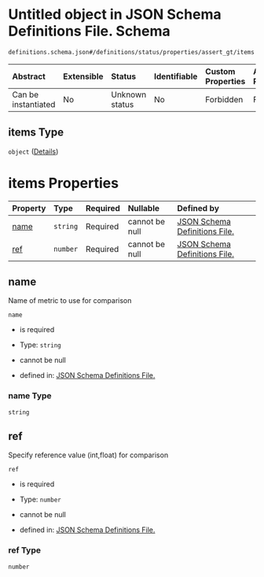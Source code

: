 # Untitled object in JSON Schema Definitions File.  Schema

```txt
definitions.schema.json#/definitions/status/properties/assert_gt/items
```



| Abstract            | Extensible | Status         | Identifiable | Custom Properties | Additional Properties | Access Restrictions | Defined In                                                                         |
| :------------------ | :--------- | :------------- | :----------- | :---------------- | :-------------------- | :------------------ | :--------------------------------------------------------------------------------- |
| Can be instantiated | No         | Unknown status | No           | Forbidden         | Forbidden             | none                | [definitions.schema.json\*](../out/definitions.schema.json "open original schema") |

## items Type

`object` ([Details](definitions-definitions-status-properties-assert_gt-items.md))

# items Properties

| Property      | Type     | Required | Nullable       | Defined by                                                                                                                                                                                              |
| :------------ | :------- | :------- | :------------- | :------------------------------------------------------------------------------------------------------------------------------------------------------------------------------------------------------ |
| [name](#name) | `string` | Required | cannot be null | [JSON Schema Definitions File. ](definitions-definitions-status-properties-assert_gt-items-properties-name.md "definitions.schema.json#/definitions/status/properties/assert_gt/items/properties/name") |
| [ref](#ref)   | `number` | Required | cannot be null | [JSON Schema Definitions File. ](definitions-definitions-status-properties-assert_gt-items-properties-ref.md "definitions.schema.json#/definitions/status/properties/assert_gt/items/properties/ref")   |

## name

Name of metric to use for comparison

`name`

*   is required

*   Type: `string`

*   cannot be null

*   defined in: [JSON Schema Definitions File. ](definitions-definitions-status-properties-assert_gt-items-properties-name.md "definitions.schema.json#/definitions/status/properties/assert_gt/items/properties/name")

### name Type

`string`

## ref

Specify reference value (int,float) for comparison

`ref`

*   is required

*   Type: `number`

*   cannot be null

*   defined in: [JSON Schema Definitions File. ](definitions-definitions-status-properties-assert_gt-items-properties-ref.md "definitions.schema.json#/definitions/status/properties/assert_gt/items/properties/ref")

### ref Type

`number`
